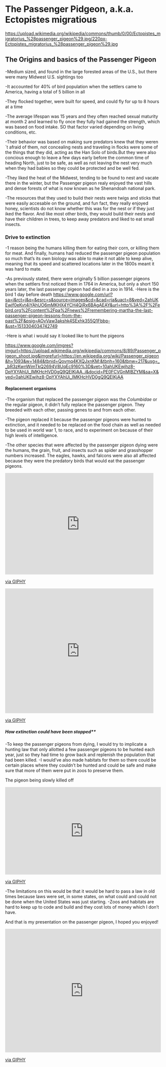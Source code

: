 # The Passenger Pidgeon, a.k.a. Ectopistes migratious

https://upload.wikimedia.org/wikipedia/commons/thumb/0/00/Ectopistes_migratorius_%28passenger_pigeon%29.jpg/220px-Ectopistes_migratorius_%28passenger_pigeon%29.jpg

## The Origins and basics of the Passenger Pigeon

-Medium sized, and found in the large forested areas of the U.S., but there were many Midwest U.S. sightings too

-It accounted for 40% of bird population when the settlers came to America, having a total of 5 billion in all

-They flocked together, were built for speed, and could fly for up to 8 hours at a time

-The average lifespan was 15 years and they often reached sexual maturity at month 2 and learned to fly once they fully had gained the strength, which was based on food intake. SO that factor varied depending on living conditions, etc.

-Their behavior was based on making sure predators knew that they weren´t afraid of them, not concealing nests and traveling in flocks were some of the things that they did, acting as the Han Solo of birds.But they were also concious enough to leave a few days early before the common time of heading North, just to be safe, as well as not leaving the nest very much when they had babies so they could be protected and be well fed. 

-They liked the heat of the Midwest, tending to be found to nest and vacate there in the winter, but the Passenger pigeon realy enjoyed the vast hills and dense forests of what is now known as he Shenandoah national park.

-The resources that they used to build their nests were twigs and sticks that were easily accesable on the ground, and fun fact, they really enjoyed honey, scientists do not know whether this was for the nest or if they just iked the flavor. And like most other birds, they would build their nests and have their children in trees, to keep away predators and liked to eat small insects.

### Drive to extinction

-1 reason being the humans killing them for eating their corn, or killing them for meat. And finally, humans had reduced the passenger pigeon population so much that’s its own biology was able to make it not able to keep alive, meaning that its speed and scattered locations later in the 1800s meant it was hard to mate.

-As previously stated, there were originally 5 billion passenger pigeons when the settlers first noticed them in 1764 in America, but only a short 150 years later, the last passenger pigeon had died in a zoo in 1914.
-Here is the bird 1 day before death
https://www.google.com/url?sa=i&rct=j&q=&esrc=s&source=images&cd=&cad=rja&uact=8&ved=2ahUKEwjf0eKvt4jYAhUO6mMKHX4YCH4QjRx6BAgAEAY&url=http%3A%2F%2Febird.org%2Fcontent%2Fpa%2Fnews%2Fremembering-martha-the-last-passenger-pigeon-lessons-from-the-past%2F&psig=AOvVaw3akshk4SExhk355Q1Fbbp-&ust=1513304034742749

-Here is what i would say it looked like to hunt the pigeons

https://www.google.com/imgres?imgurl=https://upload.wikimedia.org/wikipedia/commons/8/89/Passenger_pigeon_shoot.jpg&imgrefurl=https://en.wikipedia.org/wiki/Passenger_pigeon&h=1093&w=1484&tbnid=Qovmq4KXQJxnKM:&tbnh=160&tbnw=217&usg=__bR3zKwnWimTkQ2694V8UqEc9160%3D&vet=10ahUKEwjhz8-DpYXYAhUi_IMKHcHVD0gQ9QEIKjAA..i&docid=PE0FCVGnMIBZYM&sa=X&ved=0ahUKEwjhz8-DpYXYAhUi_IMKHcHVD0gQ9QEIKjAA

#### Replacement organisms

-The organism that replaced the passenger pigeon was the _Columbidae_ or the regular pigeon, it didn’t fully replace the passenger pigeon. They breeded with each other, passing genes to and from each other.

-The pigeon replaced it because the passenger pigeons were hunted to extinction, and it needed to be replaced on the food chain as well as needed to be used in world war 1, to race, and to experiment on because of their high levels of intelligence.

-The other species that were affected by the passenger pigeon dying were the humans, the grain, fruit, and insects such as spider and grasshopper numbers increased. The eagles, hawks, and falcons were also all affected because they were the predatory birds that would eat the passenger pigeons. 

<iframe src="https://giphy.com/embed/oEJsdbNfCYr0Q" width="480" height="327" frameBorder="0" class="giphy-embed" allowFullScreen></iframe><p><a href="https://giphy.com/stickers/hawks-oEJsdbNfCYr0Q">via GIPHY</a></p> <iframe src="https://giphy.com/embed/8thnhsThb58Mo" width="480" height="402" frameBorder="0" class="giphy-embed" allowFullScreen></iframe><p><a href="https://giphy.com/stickers/pictures-free-animatedanimatedappleimage0020-8thnhsThb58Mo">via GIPHY</a></p>

##### How extinction could have been stopped**

-To keep the passenger pigeons from dying, I would try to implicate a hunting law that only allotted a few passenger pigeons to be hunted each year, just so they had time to grow back and replenish the population that had been killed.
-I would’ve also made habitats for them so there could be certain places where they couldn’t be hunted and could be safe and make sure that more of them were put in zoos to preserve them. 

The pigeon being slowly killed off 

<div style="width:100%;height:0;padding-bottom:56%;position:relative;"><iframe src="https://giphy.com/embed/12DLBuhDtQCBIk" width="100%" height="100%" style="position:absolute" frameBorder="0" class="giphy-embed" allowFullScreen></iframe></div><p><a href="https://giphy.com/gifs/pigeon-12DLBuhDtQCBIk">via GIPHY</a></p>

-The limitations on this would be that it would be hard to pass a law in old times because laws were set, in some states, on what could and could not be done when the United States was just starting. 
-Zoos and habitats are hard to keep up to code and build and they cost lots of money which I don’t have.

And that is my presentation on the passenger pigeon, I hoped you enjoyed!

<div style="width:100%;height:0;padding-bottom:79%;position:relative;"><iframe src="https://giphy.com/embed/97Woj7vFi2iiI" width="100%" height="100%" style="position:absolute" frameBorder="0" class="giphy-embed" allowFullScreen></iframe></div><p><a href="https://giphy.com/gifs/90s-french-animtion-97Woj7vFi2iiI">via GIPHY</a></p>

